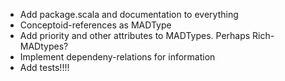 * Add package.scala and documentation to everything
* Conceptoid-references as MADType
* Add priority and other attributes to MADTypes. Perhaps Rich-MADtypes?
* Implement dependeny-relations for information
* Add tests!!!!
